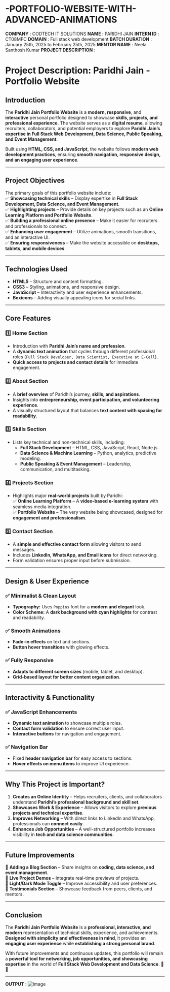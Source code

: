 # -PORTFOLIO-WEBSITE-WITH-ADVANCED-ANIMATIONS
**COMPANY** : CODTECH IT SOLUTIONS
**NAME** : PARIDHI JAIN
**INTERN ID** : CT08MFC
**DOMAIN** : Full stack web development
**BATCH DURATION** : January 25th, 2025 to February 25th, 2025
**MENTOR NAME** :  Neela Santhosh Kumar
**PROJECT DESCRIPTION** :
# **Project Description: Paridhi Jain - Portfolio Website**  

## **Introduction**  
The **Paridhi Jain Portfolio Website** is a **modern, responsive**, and **interactive** personal portfolio designed to showcase **skills, projects, and professional experience**. The website serves as a **digital resume**, allowing recruiters, collaborators, and potential employers to explore **Paridhi Jain’s expertise in Full Stack Web Development, Data Science, Public Speaking, and Event Management**.  

Built using **HTML, CSS, and JavaScript**, the website follows **modern web development practices**, ensuring **smooth navigation, responsive design, and an engaging user experience**.  

---

## **Project Objectives**  
The primary goals of this portfolio website include:  
✅ **Showcasing technical skills** – Display expertise in **Full Stack Development, Data Science, and Event Management**.  
✅ **Highlighting projects** – Provide details on key projects such as an **Online Learning Platform and Portfolio Website**.  
✅ **Building a professional online presence** – Make it easier for recruiters and professionals to connect.  
✅ **Enhancing user engagement** – Utilize animations, smooth transitions, and an interactive UI.  
✅ **Ensuring responsiveness** – Make the website accessible on **desktops, tablets, and mobile devices**.  

---

## **Technologies Used**  
- **HTML5** – Structure and content formatting.  
- **CSS3** – Styling, animations, and responsive design.  
- **JavaScript** – Interactivity and user experience enhancements.  
- **Boxicons** – Adding visually appealing icons for social links.  

---

## **Core Features**  

### **1️⃣ Home Section**
- Introduction with **Paridhi Jain’s name and profession**.  
- A **dynamic text animation** that cycles through different professional roles (`Full Stack Developer, Data Scientist, Executive at E-Cell`).  
- **Quick access to projects and contact details** for immediate engagement.  

### **2️⃣ About Section**
- A **brief overview** of Paridhi’s journey, **skills, and aspirations**.  
- Insights into **entrepreneurship, event participation, and volunteering experience**.  
- A visually structured layout that balances **text content with spacing for readability**.  

### **3️⃣ Skills Section**
- Lists key technical and non-technical skills, including:  
  - **Full Stack Development** – HTML, CSS, JavaScript, React, Node.js.  
  - **Data Science & Machine Learning** – Python, analytics, predictive modeling.  
  - **Public Speaking & Event Management** – Leadership, communication, and multitasking.  

### **4️⃣ Projects Section**
- Highlights major **real-world projects** built by Paridhi:  
  ✅ **Online Learning Platform** – A **video-based e-learning system** with seamless media integration.  
  ✅ **Portfolio Website** – The very website being showcased, designed for **engagement and professionalism**.  

### **5️⃣ Contact Section**
- A **simple and effective contact form** allowing visitors to send messages.  
- Includes **LinkedIn, WhatsApp, and Email icons** for direct networking.  
- Form validation ensures proper input before submission.  

---

## **Design & User Experience**  

### ✅ **Minimalist & Clean Layout**
- **Typography:** Uses `Poppins` font for a **modern and elegant** look.  
- **Color Scheme:** A **dark background with cyan highlights** for contrast and readability.  

### ✅ **Smooth Animations**
- **Fade-in effects** on text and sections.  
- **Button hover transitions** with glowing effects.  

### ✅ **Fully Responsive**
- **Adapts to different screen sizes** (mobile, tablet, and desktop).  
- **Grid-based layout for better content organization**.  

---

## **Interactivity & Functionality**  

### ✅ **JavaScript Enhancements**
- **Dynamic text animation** to showcase multiple roles.  
- **Contact form validation** to ensure correct user input.  
- **Interactive buttons** for navigation and engagement.  

### ✅ **Navigation Bar**
- Fixed **header navigation bar** for easy access to sections.  
- **Hover effects on menu items** to improve UI experience.  

---

## **Why This Project is Important?**  
1. **Creates an Online Identity** – Helps recruiters, clients, and collaborators understand **Paridhi’s professional background and skill set**.  
2. **Showcases Work & Experience** – Allows visitors to explore **previous projects and technical expertise**.  
3. **Improves Networking** – With direct links to LinkedIn and WhatsApp, professionals can **connect easily**.  
4. **Enhances Job Opportunities** – A well-structured portfolio increases visibility in **tech and data science communities**.  

---

## **Future Improvements**  
🚀 **Adding a Blog Section** – Share insights on **coding, data science, and event management**.  
🚀 **Live Project Demos** – Integrate real-time previews of projects.  
🚀 **Light/Dark Mode Toggle** – Improve accessibility and user preferences.  
🚀 **Testimonials Section** – Showcase feedback from peers, clients, and mentors.  

---

## **Conclusion**  
The **Paridhi Jain Portfolio Website** is a **professional, interactive, and modern** representation of technical skills, experience, and achievements. **Designed with simplicity and effectiveness in mind**, it provides an **engaging user experience** while **establishing a strong personal brand**.  

With future improvements and continuous updates, this portfolio will remain a **powerful tool for networking, job opportunities, and showcasing expertise** in the world of **Full Stack Web Development and Data Science**. 🚀🔥  

---

**OUTPUT** : ![Image](https://github.com/user-attachments/assets/e79b8ba0-79e5-42da-be97-a26b077874fc)

